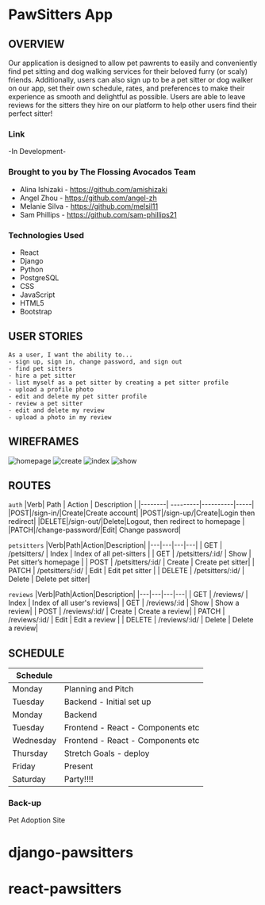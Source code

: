 # PawSitters App

## OVERVIEW
Our application is designed to allow pet pawrents to easily and conveniently find pet sitting and dog walking services for their beloved furry (or scaly) friends. 
Additionally, users can also sign up to be a pet sitter or dog walker on our app, set their own schedule, rates, and preferences to make their experience as smooth and delightful as possible. Users are able to leave reviews for the sitters they hire on our platform to help other users find their perfect sitter!

### Link
-In Development- 

### Brought to you by The Flossing Avocados Team
* Alina Ishizaki - https://github.com/amishizaki
* Angel Zhou - https://github.com/angel-zh
* Melanie Silva - https://github.com/melsil11
* Sam Phillips - https://github.com/sam-phillips21

### Technologies Used

- React
- Django
- Python
- PostgreSQL
- CSS
- JavaScript
- HTML5
- Bootstrap

## USER STORIES

```
As a user, I want the ability to... 
- sign up, sign in, change password, and sign out
- find pet sitters
- hire a pet sitter
- list myself as a pet sitter by creating a pet sitter profile
- upload a profile photo
- edit and delete my pet sitter profile
- review a pet sitter
- edit and delete my review
- upload a photo in my review

```
## WIREFRAMES
![homepage](https://i.imgur.com/bFxJBSE.png)
![create](https://i.imgur.com/3J4847M.png)
![index](https://i.imgur.com/XypllTs.png)
![show](https://i.imgur.com/YmI2ScJ.png)

## ROUTES
 `auth`
|Verb| Path | Action | Description |
|--------| ---------|----------|-----|
|POST|/sign-in/|Create|Create account|
|POST|/sign-up/|Create|Login then redirect|
|DELETE|/sign-out/|Delete|Logout, then redirect to homepage |
|PATCH|/change-password/|Edit| Change password|

`petsitters`
|Verb|Path|Action|Description|
|---|---|---|---|
| GET | /petsitters/ | Index | Index of all pet-sitters |
| GET | /petsitters/:id/ | Show | Pet sitter’s homepage |
| POST | /petsitters/:id/ | Create | Create pet sitter|
| PATCH | /petsitters/:id/ | Edit  | Edit pet sitter |
| DELETE | /petsitters/:id/ | Delete | Delete pet sitter|

`reviews`
|Verb|Path|Action|Description|
|---|---|---|---|
| GET | /reviews/ | Index | Index of all user's reviews|
| GET | /reviews/:id | Show | Show a review|
| POST | /reviews/:id/ | Create | Create a review|
| PATCH | /reviews/:id/ | Edit  | Edit a review |
| DELETE | /reviews/:id/ | Delete | Delete a review|


## SCHEDULE
|Schedule||
|--------| -------------------|
| Monday | Planning and Pitch |
| Tuesday | Backend - Initial set up |
| Monday | Backend |
|Tuesday|Frontend - React  - Components etc|
|Wednesday|Frontend - React - Components etc|
|Thursday|Stretch Goals - deploy|
|Friday|Present|
|Saturday |Party!!!!|

### Back-up 
Pet Adoption Site

# django-pawsitters
# react-pawsitters
